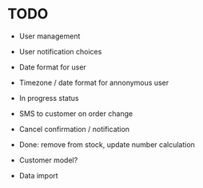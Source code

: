 # TODO

* User management
* User notification choices
* Date format for user
* Timezone / date format for annonymous user

* In progress status
* SMS to customer on order change
* Cancel confirmation / notification
* Done: remove from stock, update number calculation

* Customer model?
* Data import
